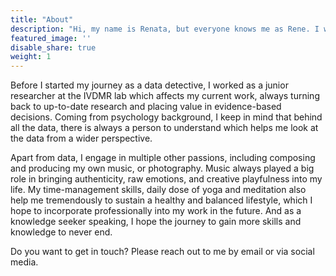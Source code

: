 ```yaml
---
title: "About"
description: "Hi, my name is Renata, but everyone knows me as Rene. I work as a data analyst/scientist. I hold a Psychology degree from Masaryk University."
featured_image: ''
disable_share: true
weight: 1
---
```


Before I started my journey as a data detective, I worked as a junior researcher at the IVDMR lab which affects my current work, always turning back to up-to-date research and placing value in evidence-based decisions. Coming from psychology background, I keep in mind that behind all the data, there is always a person to understand which helps me look at the data from a wider perspective.

Apart from data, I engage in multiple other passions, including composing and producing my own music, or photography. Music always played a big role in bringing authenticity, raw emotions, and creative playfulness into my life. My time-management skills, daily dose of yoga and meditation also help me tremendously to sustain a healthy and balanced lifestyle, which I hope to incorporate professionally into my work in the future. And as a knowledge seeker speaking, I hope the journey to gain more skills and knowledge to never end.

Do you want to get in touch? Please reach out to me by email or via social media.